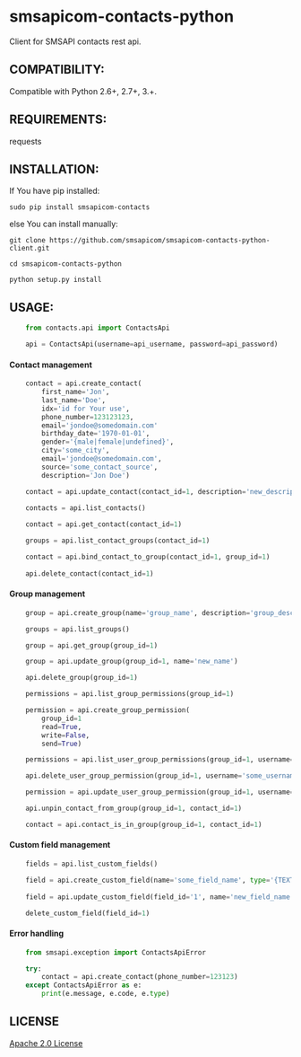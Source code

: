﻿smsapicom-contacts-python
=============

Client for SMSAPI contacts rest api.

## COMPATIBILITY:
Compatible with Python 2.6+, 2.7+, 3.+.

## REQUIREMENTS:
requests

## INSTALLATION:
If You have pip installed:

    sudo pip install smsapicom-contacts

else You can install manually:

    git clone https://github.com/smsapicom/smsapicom-contacts-python-client.git

    cd smsapicom-contacts-python

    python setup.py install

## USAGE:

```python
    from contacts.api import ContactsApi

    api = ContactsApi(username=api_username, password=api_password)
```

#### Contact management

```python
    contact = api.create_contact(
        first_name='Jon', 
        last_name='Doe', 
        idx='id for Your use',
        phone_number=123123123, 
        email='jondoe@somedomain.com'
        birthday_date='1970-01-01',
        gender='{male|female|undefined}',
        city='some_city',
        email='jondoe@somedomain.com',
        source='some_contact_source',
        description='Jon Doe')

    contact = api.update_contact(contact_id=1, description='new_description')
        
    contacts = api.list_contacts()

    contact = api.get_contact(contact_id=1)

    groups = api.list_contact_groups(contact_id=1)

    contact = api.bind_contact_to_group(contact_id=1, group_id=1)
    
    api.delete_contact(contact_id=1)
```

#### Group management

```python
    group = api.create_group(name='group_name', description='group_description')

    groups = api.list_groups()

    group = api.get_group(group_id=1)

    group = api.update_group(group_id=1, name='new_name')

    api.delete_group(group_id=1)

    permissions = api.list_group_permissions(group_id=1)

    permission = api.create_group_permission(
        group_id=1
        read=True,
        write=False,
        send=True)

    permissions = api.list_user_group_permissions(group_id=1, username='some_username')

    api.delete_user_group_permission(group_id=1, username='some_username')

    permission = api.update_user_group_permission(group_id=1, username='some_username', read=False)

    api.unpin_contact_from_group(group_id=1, contact_id=1)

    contact = api.contact_is_in_group(group_id=1, contact_id=1)
```

#### Custom field management

```python
    fields = api.list_custom_fields()

    field = api.create_custom_field(name='some_field_name', type='{TEXT|DATE|EMAIL|NUMBER|PHONENUMBER|}')
    
    field = api.update_custom_field(field_id='1', name='new_field_name')    

    delete_custom_field(field_id=1)
```

#### Error handling

```python
    from smsapi.exception import ContactsApiError

    try:
        contact = api.create_contact(phone_number=123123)
    except ContactsApiError as e:
        print(e.message, e.code, e.type)
```

## LICENSE
[Apache 2.0 License](https://github.com/smsapicom/smsapicom-contacts-python/blob/master/LICENSE)